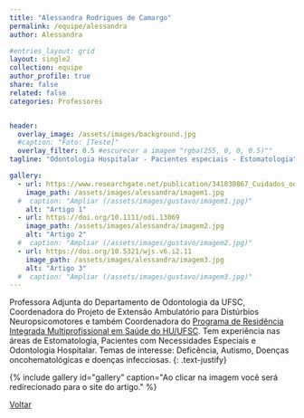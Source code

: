 ```yaml
---
title: "Alessandra Rodrigues de Camargo"
permalink: /equipe/alessandra
author: Alessandra

#entries_layout: grid
layout: single2
collection: equipe
author_profile: true
share: false
related: false
categories: Professores


header:
  overlay_image: /assets/images/background.jpg
  #caption: "Foto: [Teste]"
  overlay_filter: 0.5 #escurecer a imagem "rgba(255, 0, 0, 0.5)""
tagline: "Odontologia Hospitalar - Pacientes especiais - Estomatologia"

gallery:
  - url: https://www.researchgate.net/publication/341030867_Cuidados_odontologicos_COVID
    image_path: /assets/images/alessandra/imagem1.jpg
  #  caption: "Ampliar (/assets/images/gustavo/imagem1.jpg)"
    alt: "Artigo 1"
  - url: https://doi.org/10.1111/odi.13069
    image_path: /assets/images/alessandra/imagem2.jpg
    alt: "Artigo 2"
  #  caption: "Ampliar (/assets/images/gustavo/imagem2.jpg)"
  - url: https://doi.org/10.5321/wjs.v6.i2.11
    image_path: /assets/images/alessandra/imagem3.jpg
    alt: "Artigo 3"
  #  caption: "Ampliar (/assets/images/gustavo/imagem3.jpg)"
---
```

Professora Adjunta do Departamento de Odontologia da UFSC, Coordenadora do Projeto de Extensão Ambulatório para Distúrbios Neuropsicomotores e também Coordenadora do <a href="http://www.hu.ufsc.br/setores/rims/">Programa de Residência Integrada Multiprofissional em Saúde do HU/UFSC</a>. Tem experiência nas áreas de Estomatologia, Pacientes com Necessidades Especiais e Odontologia Hospitalar. Temas de interesse: Deficência, Autismo, Doenças oncohematológicas e doenças infecciosas.
{: .text-justify}

{% include gallery id="gallery" caption="Ao clicar na imagem você será redirecionado para o site do artigo." %}

<a href="/laces/equipe" class="btn btn--danger">Voltar</a>

